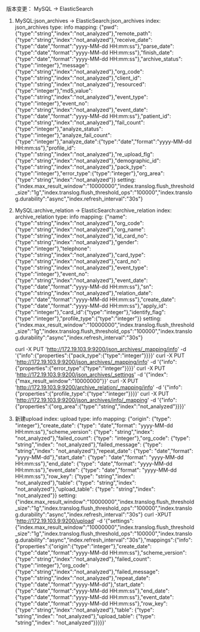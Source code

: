 版本变更：
    MySQL -> ElasticSearch
1. MySQL:json_archives -> ElasticSearch:json_archives
    index: json_archives
    type: info 
    mapping: {"pwd":{"type":"string","index":"not_analyzed"},"remote_path":{"type":"string","index":"not_analyzed"},"receive_date":{"type":"date","format":"yyyy-MM-dd HH:mm:ss"},"parse_date":{"type":"date","format":"yyyy-MM-dd HH:mm:ss"},"finish_date":{"type":"date","format":"yyyy-MM-dd HH:mm:ss"},"archive_status":{"type":"integer"},"message":{"type":"string","index":"not_analyzed"},"org_code":{"type":"string","index":"not_analyzed"},"client_id":{"type":"string","index":"not_analyzed"},"resourced":{"type":"integer"},"md5_value":{"type":"string","index":"not_analyzed"},"event_type":{"type":"integer"},"event_no":{"type":"string","index":"not_analyzed"},"event_date":{"type":"date","format":"yyyy-MM-dd HH:mm:ss"},"patient_id":{"type":"string","index":"not_analyzed"},"fail_count":{"type":"integer"},"analyze_status":{"type":"integer"},"analyze_fail_count":{"type":"integer"},"analyze_date":{"type":"date","format":"yyyy-MM-dd HH:mm:ss"},"profile_id":{"type":"string","index":"not_analyzed"},"re_upload_flg":{"type":"string","index":"not_analyzed"},"demographic_id":{"type":"string","index":"not_analyzed"},"pack_type":{"type":"integer"},"error_type":{"type":"integer"},"org_area":{"type":"string","index":"not_analyzed"}}
    setting: {"index.max_result_window":"10000000","index.translog.flush_threshold_size":"1g","index.translog.flush_threshold_ops":"100000","index.translog.durability":"async","index.refresh_interval":"30s"}
    
2. MySQL:archive_relation -> ElasticSearch:archive_relation
	index: archive_relation
	type: info
    mapping: {"name":{"type":"string","index":"not_analyzed"},"org_code":{"type":"string","index":"not_analyzed"},"org_name":{"type":"string","index":"not_analyzed"},"id_card_no":{"type":"string","index":"not_analyzed"},"gender":{"type":"integer"},"telephone":{"type":"string","index":"not_analyzed"},"card_type":{"type":"string","index":"not_analyzed"},"card_no":{"type":"string","index":"not_analyzed"},"event_type":{"type":"integer"},"event_no":{"type":"string","index":"not_analyzed"},"event_date":{"type":"date","format":"yyyy-MM-dd HH:mm:ss"},"sn":{"type":"string","index":"not_analyzed"},"relation_date":{"type":"date","format":"yyyy-MM-dd HH:mm:ss"},"create_date":{"type":"date","format":"yyyy-MM-dd HH:mm:ss"},"apply_id":{"type":"integer"},"card_id":{"type":"integer"},"identify_flag":{"type":"integer"},"profile_type":{"type":"integer"}}
	setting: {"index.max_result_window":"10000000","index.translog.flush_threshold_size":"1g","index.translog.flush_threshold_ops":"100000","index.translog.durability":"async","index.refresh_interval":"30s"}
	
	curl -X PUT 'http://172.19.103.9:9200/json_archives/_mapping/info' -d '{"info":{"properties":{"pack_type":{"type":"integer"}}}}'
	curl -X PUT 'http://172.19.103.9:9200/json_archives/_mapping/info' -d '{"info":{"properties":{"error_type":{"type":"integer"}}}}'
	curl -X PUT 'http://172.19.103.9:9200/json_archives/_settings' -d '{"index":{"max_result_window":"10000000"}}'
	curl -X PUT 'http://172.19.103.9:9200/archive_relation/_mapping/info' -d '{"info":{"properties":{"profile_type":{"type":"integer"}}}}'
	curl -X PUT 'http://172.19.103.9:9200/json_archives/info/_mapping' -d '{"info":{"properties":{"org_area":{"type":"string","index":"not_analyzed"}}}}'
	

3. 新建upload
    index: upload
	type: info
    mapping: {"origin": {"type": "integer"},"create_date": {"type": "date","format": "yyyy-MM-dd HH:mm:ss"},"scheme_version": {"type": "string","index": "not_analyzed"},"failed_count": {"type": "integer"},"org_code": {"type": "string","index": "not_analyzed"},"failed_message": {"type": "string","index": "not_analyzed"},"repeat_date": {"type": "date","format": "yyyy-MM-dd"},"start_date": {"type": "date","format": "yyyy-MM-dd HH:mm:ss"},"end_date": {"type": "date","format": "yyyy-MM-dd HH:mm:ss"},"event_date": {"type": "date","format": "yyyy-MM-dd HH:mm:ss"},"row_key": {"type": "string","index": "not_analyzed"},"table": {"type": "string","index": "not_analyzed"},"upload_table": {"type": "string","index": "not_analyzed"}}
	setting: {"index.max_result_window":"10000000","index.translog.flush_threshold_size":"1g","index.translog.flush_threshold_ops":"100000","index.translog.durability":"async","index.refresh_interval":"30s"}
    curl -XPUT 'http://172.19.103.9:9200/upload' -d '{"settings":{"index.max_result_window":"10000000","index.translog.flush_threshold_size":"1g","index.translog.flush_threshold_ops":"100000","index.translog.durability":"async","index.refresh_interval":"30s"},"mappings":{"info":{"properties":{"origin":{"type":"integer"},"create_date":{"type":"date","format":"yyyy-MM-dd HH:mm:ss"},"scheme_version":{"type":"string","index":"not_analyzed"},"failed_count":{"type":"integer"},"org_code":{"type":"string","index":"not_analyzed"},"failed_message":{"type":"string","index":"not_analyzed"},"repeat_date":{"type":"date","format":"yyyy-MM-dd"},"start_date":{"type":"date","format":"yyyy-MM-dd HH:mm:ss"},"end_date":{"type":"date","format":"yyyy-MM-dd HH:mm:ss"},"event_date":{"type":"date","format":"yyyy-MM-dd HH:mm:ss"},"row_key":{"type":"string","index":"not_analyzed"},"table": {"type": "string","index": "not_analyzed"},"upload_table": {"type": "string","index": "not_analyzed"}}}}}'
	
	
	
	
	